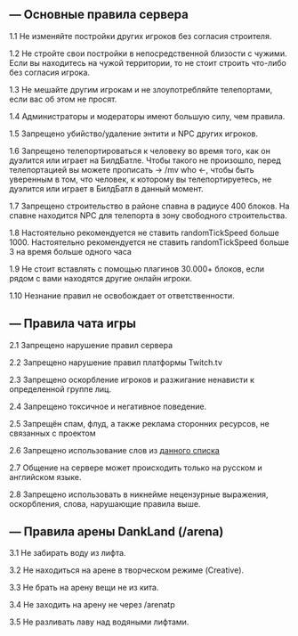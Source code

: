 ## — Основные правила сервера

1.1 Не изменяйте постройки других игроков без согласия строителя.

1.2 Не стройте свои постройки в непосредственной близости с чужими. Если вы находитесь на чужой территории, то не стоит строить что-либо без согласия игрока.

1.3 Не мешайте другим игрокам и не злоупотребляйте телепортами, если вас об этом не просят. 

1.4 Администраторы и модераторы имеют большую силу, чем правила.

1.5 Запрещено убийство/удаление энтити и NPC других игроков.

1.6 Запрещено телепортироваться к человеку во время того, как он дуэлится или играет на БилдБатле. Чтобы такого не произошло, перед телепортацией вы можете прописать -> /mv who <-, чтобы быть уверенным в том, что человек, к которому вы телепортируетесь, не дуэлится или играет в БилдБатл в данный момент.

1.7 Запрещено строительство в районе спавна в радиусе 400 блоков. На спавне находится NPC для телепорта в зону свободного строительства.

1.8 Настоятельно рекомендуется не ставить randomTickSpeed больше 1000. Настоятельно рекомендуется не ставить randomTickSpeed больше 3 на время больше одного часа

1.9 Не стоит вставлять с помощью плагинов 30.000+ блоков, если рядом с вами находятся другие онлайн игроки. 

1.10 Незнание правил не освобождает от ответственности.

## — Правила чата игры

2.1 Запрещено нарушение правил сервера

2.2 Запрещено нарушение правил платформы Twitch.tv

2.3 Запрещено оскорбление игроков и разжигание ненависти к определенной группе лиц.

2.4 Запрещено токсичное и негативное поведение. 

2.5 Запрещён спам, флуд, а также реклама сторонних ресурсов, не связанных с проектом

2.6 Запрещено использование слов из [данного списка](https://pepeland.netlify.app/bad-words/)

2.7 Общение на сервере может происходить только на русском и английском языке.

2.8 Запрещено использовать в никнейме нецензурные выражения, оскорбления, слова, нарушающие правила выше.

## — Правила арены DankLand (/arena)

3.1 Не забирать воду из лифта.

3.2 Не находиться на арене в творческом режиме (Creative).

3.3 Не брать на арену вещи не из кита.

3.4 Не заходить на арену не через /arenatp

3.5 Не разливать лаву над водяными лифтами.
